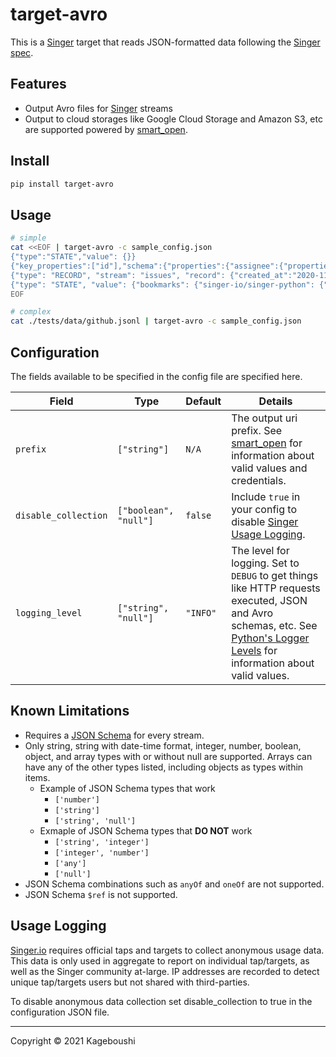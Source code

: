 # target-avro

This is a [Singer](https://singer.io) target that reads JSON-formatted data
following the [Singer spec](https://github.com/singer-io/getting-started/blob/master/SPEC.md).

## Features

- Output Avro files for [Singer](https://singer.io) streams
- Output to cloud storages like Google Cloud Storage and Amazon S3, etc are supported powered by [smart_open](https://github.com/RaRe-Technologies/smart_open).

## Install

```sh
pip install target-avro
```

## Usage

```sh
# simple
cat <<EOF | target-avro -c sample_config.json
{"type":"STATE","value": {}}
{"key_properties":["id"],"schema":{"properties":{"assignee":{"properties":{},"type":["null","object"]},"created_at":{"format":"date-time","type":["null","string"]},"id":{"type":["null","integer"]},"labels":{"items":{"properties":{"id":{"type":["null","integer"]},"name":{"type":["null","string"]}},"type":"object"},"type":["null","array"]},"locked":{"type":["null","boolean"]},"pull_request":{"properties":{"url":{"type":["null","string"]}},"type":["null","object"]},"title":{"type":"string"}},"selected":true,"type":["null","object"]},"stream":"issues","type":"SCHEMA"}
{"type": "RECORD", "stream": "issues", "record": {"created_at":"2020-11-24T23:49:24.000000Z","id":12,"labels":[{"id":238,"name":"ABCDEFGHIJKLMNOPQRSTUV"}],"locked":true,"pull_request":{"url":"https://api.github.com/repos/sample/issues/pulls/999999"},"title":"ABCDEFGHIJKLMNOPQRSTUVWXY"}, "time_extracted": "2021-03-25T12:53:51.817781Z"}
{"type": "STATE", "value": {"bookmarks": {"singer-io/singer-python": {"issues": {"since": "2020-11-24T23:49:24.000000Z"}}}}}
EOF

# complex
cat ./tests/data/github.jsonl | target-avro -c sample_config.json
```

## Configuration

The fields available to be specified in the config file are specified
here.

| Field | Type | Default | Details |
| ---- | ---- | ---- | ---- |
| `prefix` | `["string"]`  | `N/A` | The output uri prefix. See [smart_open](https://github.com/RaRe-Technologies/smart_open) for information about valid values and credentials. |
| `disable_collection` | `["boolean", "null"]` | `false` | Include `true` in your config to disable [Singer Usage Logging](#usage-logging). |
| `logging_level` | `["string", "null"]`  | `"INFO"` | The level for logging. Set to `DEBUG` to get things like HTTP requests executed, JSON and Avro schemas, etc. See [Python's Logger Levels](https://docs.python.org/3/library/logging.html#levels) for information about valid values. |

## Known Limitations

- Requires a [JSON Schema](https://json-schema.org/) for every stream.
- Only string, string with date-time format, integer, number, boolean,
  object, and array types with or without null are supported. Arrays can
  have any of the other types listed, including objects as types within
  items.
    - Example of JSON Schema types that work
        - `['number']`
        - `['string']`
        - `['string', 'null']`
    - Exmaple of JSON Schema types that **DO NOT** work
        - `['string', 'integer']`
        - `['integer', 'number']`
        - `['any']`
        - `['null']`
- JSON Schema combinations such as `anyOf` and `oneOf` are not supported.
- JSON Schema `$ref` is not supported.

## Usage Logging
[Singer.io](https://www.singer.io/) requires official taps and targets to collect anonymous usage data. This data is only used in aggregate to report on individual tap/targets, as well as the Singer community at-large. IP addresses are recorded to detect unique tap/targets users but not shared with third-parties.

To disable anonymous data collection set disable_collection to true in the configuration JSON file.

---

Copyright &copy; 2021 Kageboushi
